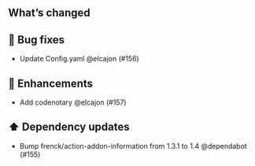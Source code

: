 ## What’s changed
## 🐛 Bug fixes

- Update Config.yaml @elcajon (#156)

## 🚀 Enhancements

- Add codenotary @elcajon (#157)

## ⬆️ Dependency updates

- Bump frenck/action-addon-information from 1.3.1 to 1.4 @dependabot (#155)
